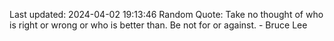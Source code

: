 Last updated: 2024-04-02 19:13:46
Random Quote: Take no thought of who is right or wrong or who is better than. Be not for or against. - Bruce Lee